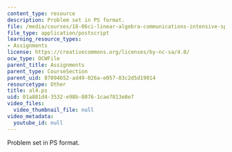 ```yaml
---
content_type: resource
description: Problem set in PS format.
file: /media/courses/18-06ci-linear-algebra-communications-intensive-spring-2004/01a881d43532e98b80761cae7813e8e7_al4.ps
file_type: application/postscript
learning_resource_types:
- Assignments
license: https://creativecommons.org/licenses/by-nc-sa/4.0/
ocw_type: OCWFile
parent_title: Assignments
parent_type: CourseSection
parent_uid: 87094652-ad49-026a-e057-83c2d5d19014
resourcetype: Other
title: al4.ps
uid: 01a881d4-3532-e98b-8076-1cae7813e8e7
video_files:
  video_thumbnail_file: null
video_metadata:
  youtube_id: null
---
```

Problem set in PS format.